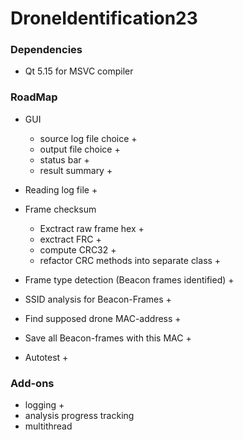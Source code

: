 # DroneIdentification23

### Dependencies

- Qt 5.15 for MSVC compiler

### RoadMap

- GUI
  - source log file choice +
  - output file choice +
  - status bar +
  - result summary + 
- Reading log file +
- Frame checksum
  - Exctract raw frame hex +
  - exctract FRC + 
  - compute CRC32 + 
  - refactor CRC methods into separate class + 
- Frame type detection (Beacon frames identified) +
- SSID analysis for Beacon-Frames +
- Find supposed drone MAC-address + 
- Save all Beacon-frames with this MAC +

- Autotest +

### Add-ons
- logging +
- analysis progress tracking
- multithread
